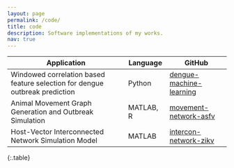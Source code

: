```yaml
---
layout: page
permalink: /code/
title: code
description: Software implementations of my works.
nav: true
---
```


<!-- Released source codes of my works.

#### Additional Reading -->

| Application | Language | GitHub |
|-------------|----------|--------|
| Windowed correlation based feature selection for dengue outbreak prediction | Python | [dengue-machine-learning](https://github.com/tanvir-ferdousi/dengue-machine-learning) |
| Animal Movement Graph Generation and Outbreak Simulation | MATLAB, R | [movement-network-asfv](https://github.com/tanvir-ferdousi/movement-network-asfv) |
| Host-Vector Interconnected Network Simulation Model | MATLAB | [intercon-network-zikv](https://github.com/tanvir-ferdousi/intercon-network-zikv) |
{:.table}
